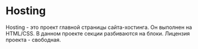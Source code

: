 # Hosting

Hosting - это проект главной страницы сайта-хостинга. Он выполнен на HTML/CSS. В данном проекте секции разбиваются на блоки. Лицензия проекта - свободная.
